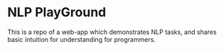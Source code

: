 # NLP PlayGround
This is a repo of a web-app which demonstrates NLP tasks, and shares basic intuition for understanding for programmers.

